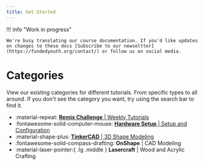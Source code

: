 ```yaml
---
title: Get Started
---
```


!!! info "Work in progress"

    We're busy translating our course documentation. If you'd like updates on changes to these docs [Subscribe to our newseltter](https://fundedyouth.org/contact/) or follow us on social media.


# Categories

View our existing categories for different tutorials. From specific types to all around. If you don't see the category you want, try using the search bar to find it.

<div class="grid cards" markdown>

- :material-repeat: [__Remix Challenge__ | Weekly Tutorials](./Remix_Challenge/)
- :fontawesome-solid-computer-mouse: [__Hardware Setup__ | Setup and Configuration](./Hardware_Setup/)
- :material-shape-plus: [__TinkerCAD__ | 3D Shape Modeling](./TinkerCAD/)
- :fontawesome-solid-compass-drafting: __OnShape__ | CAD Modeling
- :material-laser-pointer:{ .lg .middle } __Lasercraft__ | Wood and Acrylic Crafting

</div>